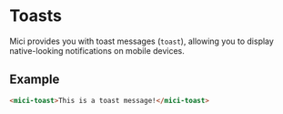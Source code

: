 # Toasts

Mici provides you with toast messages (`toast`), allowing you to display native-looking notifications on mobile devices.

## Example

```html preview
<mici-toast>This is a toast message!</mici-toast>
```
